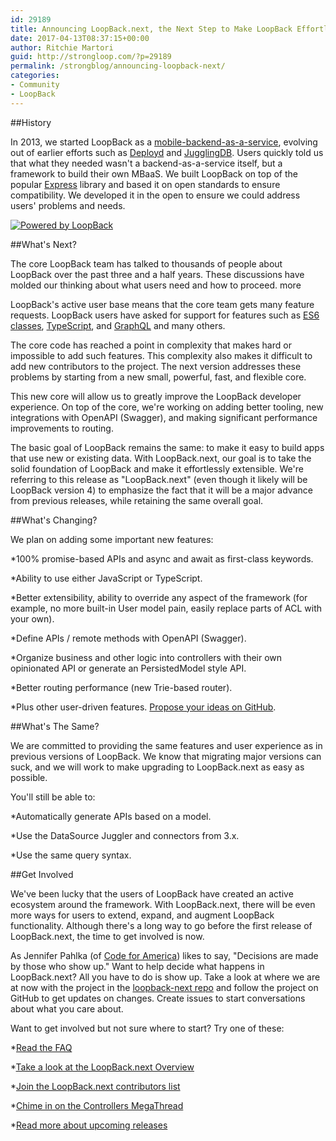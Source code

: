```yaml
---
id: 29189
title: Announcing LoopBack.next, the Next Step to Make LoopBack Effortlessly Extensible
date: 2017-04-13T08:37:15+00:00
author: Ritchie Martori
guid: http://strongloop.com/?p=29189
permalink: /strongblog/announcing-loopback-next/
categories: 
- Community
- LoopBack
---
```


##History

In 2013, we started LoopBack as a 
[mobile-backend-as-a-service](https://strongloop.com/strongblog/announcing-loopback-an-open-source-mobile-backend-as-a-service-based-on-node-js/), evolving out of earlier efforts such as 
[Deployd](http://deployd.com/) and 
[JugglingDB](https://github.com/1602/jugglingdb). Users quickly told us that what they needed wasn't a backend-as-a-service itself, but a framework to build their own MBaaS. We built LoopBack on top of the popular 
[Express](http://expressjs.com/) library and based it on open standards to ensure compatibility. We developed it in the open to ensure we could address users' problems and needs.


[![Powered by LoopBack]({{site.url}}/blog-assets/2017/04/powered-by-LB-med.png)]({{site.url}}/blog-assets/2017/04/powered-by-LB-med.png)

##What's Next?

The core LoopBack team has talked to thousands of people about LoopBack over the past three and a half years. These discussions have molded our thinking about what users need and how to proceed.
more

LoopBack's active user base means that the core team gets many feature requests. LoopBack users have asked for support for features such as 
[ES6 classes](https://github.com/strongloop/loopback/issues/2083), 
[TypeScript](https://github.com/strongloop/loopback/issues/1692), and 
[GraphQL](https://github.com/strongloop/loopback/issues/1841) and many others.

The core code has reached a point in complexity that makes hard or impossible to add such features. This complexity also makes it difficult to add new contributors to the project. The next version addresses these problems by starting from a new small, powerful, fast, and flexible core.

This new core will allow us to greatly improve the LoopBack developer experience. On top of the core, we're working on adding better tooling, new integrations with OpenAPI (Swagger), and making significant performance improvements to routing.

The basic goal of LoopBack remains the same: to make it easy to build apps that use new or existing data. With LoopBack.next, our goal is to take the solid foundation of LoopBack and make it effortlessly extensible. We're referring to this release as "LoopBack.next" (even though it likely will be LoopBack version 4) to emphasize the fact that it will be a major advance from previous releases, while retaining the same overall goal.

##What's Changing?

We plan on adding some important new features:

*100% promise-based APIs and 
async and 
await as first-class keywords.

 	
*Ability to use either JavaScript or TypeScript.

 	
*Better extensibility, ability to override any aspect of the framework (for example, no more built-in User model pain, easily replace parts of ACL with your own).

 	
*Define APIs / remote methods with OpenAPI (Swagger).

 	
*Organize business and other logic into controllers with their own opinionated API or generate an PersistedModel style API.

 	
*Better routing performance (new Trie-based router).

 	
*Plus other user-driven features. 
[Propose your ideas on GitHub](https://github.com/strongloop/loopback-next/issues).

##What's The Same?

We are committed to providing the same features and user experience as in previous versions of LoopBack. We know that migrating major versions can suck, and we will work to make upgrading to LoopBack.next as easy as possible.

You'll still be able to:

*Automatically generate APIs based on a model.

 	
*Use the DataSource Juggler and connectors from 3.x.

 	
*Use the same query syntax.

##Get Involved

We've been lucky that the users of LoopBack have created an active ecosystem around the framework. With LoopBack.next, there will be even more ways for users to extend, expand, and augment LoopBack functionality. Although there's a long way to go before the first release of LoopBack.next, the time to get involved is now.

As Jennifer Pahlka (of 
[Code for America](https://www.codeforamerica.org/)) likes to say, "Decisions are made by those who show up." Want to help decide what happens in LoopBack.next? All you have to do is show up. Take a look at where we are at now with the project in the 
[loopback-next repo](http://github.com/strongloop/loopback-next) and follow the project on GitHub to get updates on changes. Create issues to start conversations about what you care about.

Want to get involved but not sure where to start? Try one of these:

*[Read the FAQ](https://github.com/strongloop/loopback-next/wiki/FAQ)

 	
*[Take a look at the LoopBack.next Overview](https://github.com/strongloop/loopback-next/wiki/Overview)

 	
*[Join the LoopBack.next contributors list](https://github.com/strongloop/loopback-next/issues/110)

 	
*[Chime in on the Controllers MegaThread](https://github.com/strongloop/loopback-next/issues/111)

 	
*[Read more about upcoming releases](https://github.com/strongloop/loopback-next/wiki/Roadmap)
